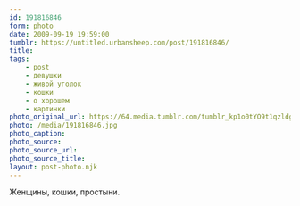 ```yaml
---
id: 191816846
form: photo
date: 2009-09-19 19:59:00
tumblr: https://untitled.urbansheep.com/post/191816846/
title:
tags:
    - post
    - девушки
    - живой уголок
    - кошки
    - о хорошем
    - картинки
photo_original_url: https://64.media.tumblr.com/tumblr_kp1o0tYO9t1qzldgmo1_500.jpg
photo: /media/191816846.jpg
photo_caption: 
photo_source:
photo_source_url:
photo_source_title:
layout: post-photo.njk
---
```


<p>Женщины, кошки, простыни.</p>
